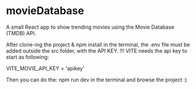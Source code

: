 # movieDatabase
A small React app to show trending movies using the Movie Database (TMDB) API.

After clone-ing the project & npm install in the terminal, the .env file must be added outside the src folder, with the API KEY. 
!!! VITE needs the api key to start as following:
 
 VITE_MOVIE_API_KEY = 'apikey'
 
 Then you can do the: npm run dev in the terminal and browse the project :)
